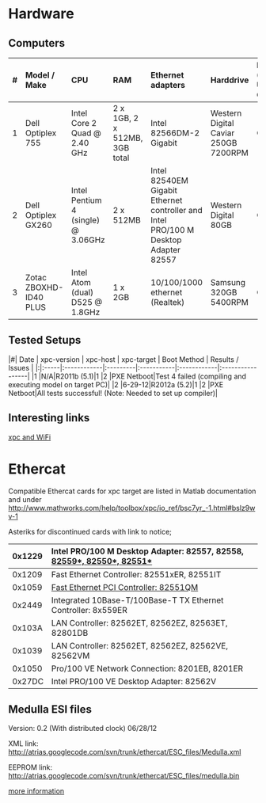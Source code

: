 # Hardware #

## Computers ##

| # | Model / Make | CPU | RAM | Ethernet adapters | Harddrive | location (CMU / UMi / OSU) |
|:--|:-------------|:----|:----|:------------------|:----------|:---------------------------|
|1 |Dell Optiplex 755|Intel Core 2 Quad @ 2.40 GHz|2 x 1GB, 2 x 512MB, 3GB total|Intel 82566DM-2 Gigabit|Western Digital Caviar 250GB 7200RPM|OSU|
|2 |Dell Optiplex GX260|Intel Pentium 4 (single) @ 3.06GHz|2 x 512MB|Intel 82540EM Gigabit Ethernet controller and Intel PRO/100 M Desktop Adapter 82557|Western Digital 80GB|OSU|
|3 |Zotac ZBOXHD-ID40 PLUS|Intel Atom (dual) D525 @ 1.8GHz|1 x 2GB|10/100/1000 ethernet (Realtek)|Samsung 320GB 5400RPM|OSU|

## Tested Setups ##

|#| Date | xpc-version | xpc-host | xpc-target | Boot Method | Results / Issues |
|:|:-----|:------------|:---------|:-----------|:------------|:-----------------|
|1 |N/A|R2011b (5.1)|1 |2 |PXE Netboot|Test 4 failed (compiling and executing model on target PC)|
|2 |6-29-12|R2012a (5.2)|1 |2 |PXE Netboot|All tests successful! (Note: Needed to set up compiler)|

## Interesting links ##

[xpc and WiFi](http://www.mathworks.com/support/solutions/en/data/1-1BNXX/index.html?product=XP&solution=1-1BNXX)

# Ethercat #

Compatible Ethercat cards for xpc target are listed in Matlab documentation and under http://www.mathworks.com/help/toolbox/xpc/io_ref/bsc7yr_-1.html#bslz9wv-1

Asteriks for discontinued cards with link to notice;

|0x1229|	Intel PRO/100 M Desktop Adapter: 82557, 82558, [82559\*, 82550\*, 82551\*](http://www.intel.com/content/dam/doc/specification-update/product-change-notification-109390-01.pdf) |
|:-----|:--------------------------------------------------------------------------------------------------------------------------------------------------------------------------------|
|0x1209|	Fast Ethernet Controller: 82551xER, 82551IT |
|0x1059|	[Fast Ethernet PCI Controller: 82551QM](http://www.intel.com/content/www/us/en/ethernet-controllers/82551qm-er-it-fast-ethernet-pci-mdi-x-appl-note.html)  | [$29,08](http://www.nyetex.com/network-cards-n-adapters/26678-intel-pro-100-m-desktop-adapter.html)|
|0x2449|	Integrated 10Base-T/100Base-T TX Ethernet Controller: 8x559ER |
|0x103A|	LAN Controller: 82562ET, 82562EZ, 82563ET, 82801DB |
|0x1039|	LAN Controller: 82562ET, 82562EZ, 82562VE, 82562VM |
|0x1050|	Pro/100 VE Network Connection: 8201EB, 8201ER |
|0x27DC|	Intel PRO/100 VE Desktop Adapter: 82562V |

## Medulla ESI files ##

Version: 0.2 (With distributed clock) 06/28/12

XML link: http://atrias.googlecode.com/svn/trunk/ethercat/ESC_files/Medulla.xml

EEPROM link: http://atrias.googlecode.com/svn/trunk/ethercat/ESC_files/medulla.bin

[more information](ETHERCAT_setup.md)